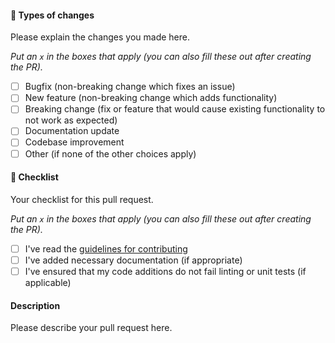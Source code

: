 #### 🔧 Types of changes

Please explain the changes you made here.

*Put an `x` in the boxes that apply (you can also fill these out after creating the PR).*

- [ ] Bugfix (non-breaking change which fixes an issue)
- [ ] New feature (non-breaking change which adds functionality)
- [ ] Breaking change (fix or feature that would cause existing functionality to not work as expected)
- [ ] Documentation update
- [ ] Codebase improvement
- [ ] Other (if none of the other choices apply)

#### 🚨 Checklist

Your checklist for this pull request.

*Put an `x` in the boxes that apply (you can also fill these out after creating the PR).*

- [ ] I've read the [guidelines for contributing](https://github.com/gremo/nest-winsto/blob/main/CONTRIBUTING.md)
- [ ] I've added necessary documentation (if appropriate)
- [ ] I've ensured that my code additions do not fail linting or unit tests (if applicable)

#### Description

Please describe your pull request here.
